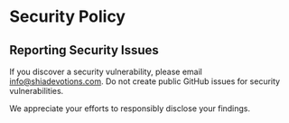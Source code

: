 # Security Policy

## Reporting Security Issues

If you discover a security vulnerability, please email <info@shiadevotions.com>.
Do not create public GitHub issues for security vulnerabilities.

We appreciate your efforts to responsibly disclose your findings.
